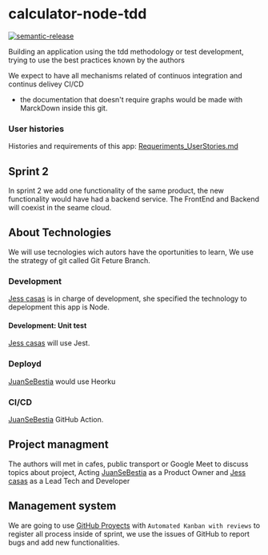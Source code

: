 # calculator-node-tdd
[![semantic-release](https://img.shields.io/badge/%20%20%F0%9F%93%A6%F0%9F%9A%80-semantic--release-e10079.svg)](https://github.com/semantic-release/semantic-release)

Building an application using the tdd methodology or test development, trying to use the best practices known by the authors

We expect to have all mechanisms related of continuos integration and continus delivey CI/CD

* the documentation that doesn't require graphs would be made with MarckDown inside this git. 


### User histories

Histories and requirements of this app: [Requeriments_UserStories.md](wiki/Requeriments_UserStories.md)


## Sprint 2

In sprint 2 we add one functionality of the same product, the new functionality would have had a backend service. The FrontEnd and Backend will coexist in the seame cloud.

## About Technologies

We will use tecnologies wich autors have the oportunities to learn, We use the strategy of git called Git Feture Branch.

### Development

[Jess casas](https://github.com/jlcasasg) is in charge of development, she specified the technology to depelopment this app is Node.

#### Development: Unit test

[Jess casas](https://github.com/jlcasasg) will use Jest.

### Deployd

[JuanSeBestia](github.com/JuanSeBestia) would use Heorku

### CI/CD

[JuanSeBestia](github.com/JuanSeBestia) GitHub Action.

## Project managment

The authors will met in cafes, public transport or Google Meet to discuss topics about project, Acting [JuanSeBestia](github.com/JuanSeBestia) as a Product Owner and [Jess casas](https://github.com/jlcasasg) as a Lead Tech and Developer

## Management system

We are going to use [GitHub Proyects](https://github.com/JuanSeBestia/calculator-nod-tdd/projects) with `Automated Kanban with reviews` to register all process inside of sprint, we use the issues of GitHub to report bugs and add new functionalities.
